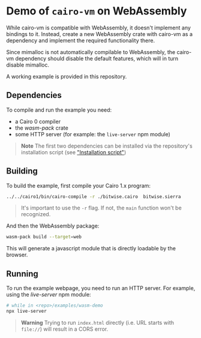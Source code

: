# Demo of `cairo-vm` on WebAssembly

While cairo-vm is compatible with WebAssembly, it doesn't implement any bindings to it.
Instead, create a new WebAssembly crate with cairo-vm as a dependency and implement the required functionality there.

Since mimalloc is not automatically compilable to WebAssembly, the cairo-vm dependency should disable the default features, which will in turn disable mimalloc.

A working example is provided in this repository.

## Dependencies

To compile and run the example you need:

- a Cairo 0 compiler
- the _wasm-pack_ crate
- some HTTP server (for example: the `live-server` npm module)

> **Note**
> The first two dependencies can be installed via the repository's installation script (see ["Installation script"](../../README.md#installation-script))

## Building

To build the example, first compile your Cairo 1.x program:

```sh
../../cairo1/bin/cairo-compile -r ./bitwise.cairo  bitwise.sierra
```

> It's important to use the `-r` flag. If not, the `main` function won't be recognized.

And then the WebAssembly package:

```sh
wasm-pack build --target=web
```

This will generate a javascript module that is directly loadable by the browser.

## Running

To run the example webpage, you need to run an HTTP server.
For example, using the _live-server_ npm module:

```sh
# while in <repo>/examples/wasm-demo
npx live-server
```

> **Warning**
> Trying to run `index.html` directly (i.e. URL starts with `file://`) will result in a CORS error.
